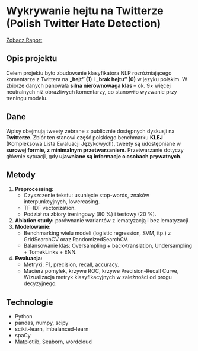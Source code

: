 # Wykrywanie hejtu na Twitterze (Polish Twitter Hate Detection)
[Zobacz Raport](https://github.com/mateuszdrozd/Hate_Speech_Detection/blob/main/Projekt.pdf)
## Opis projektu  
Celem projektu było zbudowanie klasyfikatora NLP rozróżniającego komentarze z Twittera na **„hejt” (1)** i **„brak hejtu” (0)** w języku polskim. W zbiorze danych panowała **silna nierównowaga klas** – ok. 9× więcej neutralnych niż obraźliwych komentarzy, co stanowiło wyzwanie przy treningu modelu.  

## Dane  
Wpisy obejmują tweety zebrane z publicznie dostępnych dyskusji na **Twitterze**. Zbiór ten stanowi część polskiego benchmarku **KLEJ** (Kompleksowa Lista Ewaluacji Językowych), tweety są udostępniane w **surowej formie, z minimalnym przetwarzaniem**. Przetwarzanie dotyczy głównie sytuacji, gdy **ujawniane są informacje o osobach prywatnych**.

## Metody  
1. **Preprocessing:**  
   - Czyszczenie tekstu: usunięcie stop-words, znaków interpunkcyjnych, lowercasing.  
   - TF–IDF vectorization.  
   - Podział na zbiory treningowy (80 %) i testowy (20 %).  
2. **Ablation study:** porównanie wariantów z lematyzacją i bez lematyzacji.  
3. **Modelowanie:**  
   - Benchmarking wielu modeli (logistic regression, SVM, itp.) z GridSearchCV oraz RandomizedSearchCV.  
   - Balansowanie klas: Oversampling + back-translation, Undersampling + TomekLinks + ENN.  
4. **Ewaluacja:**  
   - Metryki: F1, precision, recall, accuracy.  
   - Macierz pomyłek, krzywe ROC, krzywe Precision-Recall Curve, Wizualizacja metryk klasyfikacyjnych w zależności od progu decyzyjnego.

## Technologie  
- Python
- pandas, numpy, scipy  
- scikit-learn, imbalanced-learn
- spaCy  
- Matplotlib, Seaborn, wordcloud
